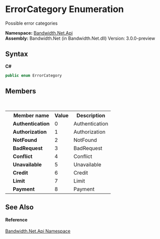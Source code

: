 ﻿# ErrorCategory Enumeration
 

Possible error categories

**Namespace:**&nbsp;<a href ="N_Bandwidth_Net_Api.md">Bandwidth.Net.Api</a><br />**Assembly:**&nbsp;Bandwidth.Net (in Bandwidth.Net.dll) Version: 3.0.0-preview

## Syntax

**C#**<br />
``` C#
public enum ErrorCategory
```


## Members
&nbsp;<table><tr><th></th><th>Member name</th><th>Value</th><th>Description</th></tr><tr><td /><td target="F:Bandwidth.Net.Api.ErrorCategory.Authentication">**Authentication**</td><td>0</td><td>Authentication</td></tr><tr><td /><td target="F:Bandwidth.Net.Api.ErrorCategory.Authorization">**Authorization**</td><td>1</td><td>Authorization</td></tr><tr><td /><td target="F:Bandwidth.Net.Api.ErrorCategory.NotFound">**NotFound**</td><td>2</td><td>NotFound</td></tr><tr><td /><td target="F:Bandwidth.Net.Api.ErrorCategory.BadRequest">**BadRequest**</td><td>3</td><td>BadRequest</td></tr><tr><td /><td target="F:Bandwidth.Net.Api.ErrorCategory.Conflict">**Conflict**</td><td>4</td><td>Conflict</td></tr><tr><td /><td target="F:Bandwidth.Net.Api.ErrorCategory.Unavailable">**Unavailable**</td><td>5</td><td>Unavailable</td></tr><tr><td /><td target="F:Bandwidth.Net.Api.ErrorCategory.Credit">**Credit**</td><td>6</td><td>Credit</td></tr><tr><td /><td target="F:Bandwidth.Net.Api.ErrorCategory.Limit">**Limit**</td><td>7</td><td>Limit</td></tr><tr><td /><td target="F:Bandwidth.Net.Api.ErrorCategory.Payment">**Payment**</td><td>8</td><td>Payment</td></tr></table>

## See Also


#### Reference
<a href ="N_Bandwidth_Net_Api.md">Bandwidth.Net.Api Namespace</a><br />